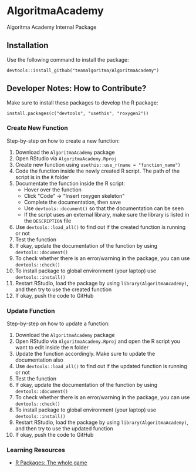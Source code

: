 # AlgoritmaAcademy

Algoritma Academy Internal Package

## Installation

Use the following command to install the package:

```
devtools::install_github("teamalgoritma/AlgoritmaAcademy")
```

## Developer Notes: How to Contribute?

Make sure to install these packages to develop the R package:

```
install.packages(c("devtools", "usethis", "roxygen2"))
```

### Create New Function

Step-by-step on how to create a new function:

1. Download the `AlgoritmaAcademy` package
2. Open RStudio via `AlgoritmaAcademy.Rproj`
3. Create new function using `usethis::use_r(name = "function_name")`
4. Code the function inside the newly created R script. The path of the script is in the `R` folder
5. Documentate the function inside the R script:
    - Hover over the function
    - Click "Code" -> "Insert roxygen skeleton"
    - Complete the documentation, then save
    - Use `devtools::document()` so that the documentation can be seen
    - If the script uses an external library, make sure the library is listed in the `DESCRIPTION` file
6. Use `devtools::load_all()` to find out if the created function is running or not
7. Test the function
8. If okay, update the documentation of the function by using `devtools::document()`
9. To check whether there is an error/warning in the package, you can use `devtools::check()`
10. To install package to global environment (your laptop) use `devtools::install()`
11. Restart RStudio, load the package by using `library(AlgoritmaAcademy)`, and then try to use the created function
12. If okay, push the code to GitHub

### Update Function

Step-by-step on how to update a function:

1. Download the `AlgoritmaAcademy` package
2. Open RStudio via `AlgoritmaAcademy.Rproj` and open the R script you want to edit inside the `R` folder
3. Update the function accordingly. Make sure to update the documentation also
4. Use `devtools::load_all()` to find out if the updated function is running or not
5. Test the function
6. If okay, update the documentation of the function by using `devtools::document()`
7. To check whether there is an error/warning in the package, you can use `devtools::check()`
8. To install package to global environment (your laptop) use `devtools::install()`
9. Restart RStudio, load the package by using `library(AlgoritmaAcademy)`, and then try to use the updated function
10. If okay, push the code to GitHub

### Learning Resources

- [R Packages: The whole game](https://r-pkgs.org/whole-game.html)